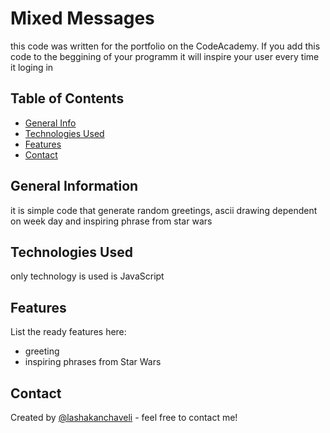 # Mixed Messages
this code was written for the portfolio on the CodeAcademy.
If you add this code to the beggining of your programm it will inspire your user every time it loging in



## Table of Contents
* [General Info](#general-information)
* [Technologies Used](#technologies-used)
* [Features](#features)
* [Contact](#contact)


## General Information
it is simple code that generate random greetings, ascii drawing dependent on week day and inspiring phrase from star wars


## Technologies Used
only technology is used is JavaScript


## Features
List the ready features here:
- greeting
- inspiring phrases from Star Wars


## Contact
Created by [@lashakanchaveli](https://discuss.codecademy.com/u/lashakanchaveli) - feel free to contact me!

